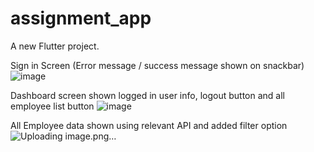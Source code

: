 # assignment_app

A new Flutter project.

Sign in Screen (Error message / success message shown on snackbar)
![image](https://github.com/hprity60/pos_app/assets/104090144/b52c08f7-ce0d-4610-866d-0948de17ca6a)

Dashboard screen shown logged in user info, logout button and all employee list button
![image](https://github.com/hprity60/pos_app/assets/104090144/d339a256-5ede-4ef9-88f7-eec7d88eee6b)

All Employee data shown using relevant API and added filter option 
![Uploading image.png…]()
